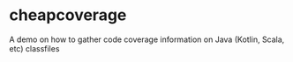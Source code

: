 # cheapcoverage
 A demo on how to gather code coverage information on Java (Kotlin, Scala, etc) classfiles
